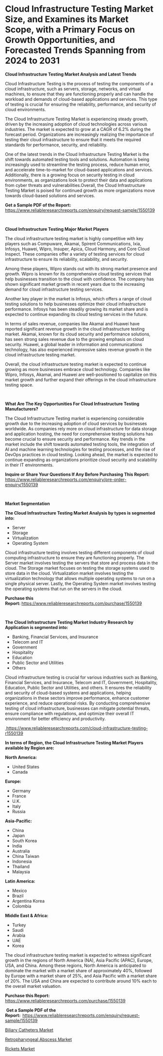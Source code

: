 <p><h1>Cloud Infrastructure Testing Market Size, and Examines its Market Scope, with a Primary Focus on Growth Opportunities, and Forecasted Trends Spanning from 2024 to 2031</h1></p><p><strong>Cloud Infrastructure Testing Market Analysis and Latest Trends</strong></p>
<p><p>Cloud Infrastructure Testing is the process of testing the components of a cloud infrastructure, such as servers, storage, networks, and virtual machines, to ensure that they are functioning properly and can handle the workload and demands of cloud-based applications and services. This type of testing is crucial for ensuring the reliability, performance, and security of cloud environments.</p><p>The Cloud Infrastructure Testing Market is experiencing steady growth, driven by the increasing adoption of cloud technologies across various industries. The market is expected to grow at a CAGR of 6.2% during the forecast period. Organizations are increasingly realizing the importance of testing their cloud infrastructure to ensure that it meets the required standards for performance, security, and reliability.</p><p>One of the latest trends in the Cloud Infrastructure Testing Market is the shift towards automated testing tools and solutions. Automation is being increasingly used to streamline the testing process, reduce human error, and accelerate time-to-market for cloud-based applications and services. Additionally, there is a growing focus on security testing in cloud environments, as organizations look to protect their data and applications from cyber threats and vulnerabilities.Overall, the Cloud Infrastructure Testing Market is poised for continued growth as more organizations move towards cloud-based solutions and services.</p></p>
<p><strong>Get a Sample PDF of the Report:&nbsp;</strong> <a href="https://www.reliableresearchreports.com/enquiry/request-sample/1550139">https://www.reliableresearchreports.com/enquiry/request-sample/1550139</a></p>
<p>&nbsp;</p>
<p><strong>Cloud Infrastructure Testing Major Market Players</strong></p>
<p><p>The cloud infrastructure testing market is highly competitive with key players such as Compuware, Akamai, Spirent Communications, Ixia, Infosys, Huawei, Wipro, Insuper, Apica, Cloud Harmony, and Core Cloud Inspect. These companies offer a variety of testing services for cloud infrastructure to ensure its reliability, scalability, and security.</p><p>Among these players, Wipro stands out with its strong market presence and growth. Wipro is known for its comprehensive cloud testing services that help businesses transition to the cloud with confidence. The company has shown significant market growth in recent years due to the increasing demand for cloud infrastructure testing services.</p><p>Another key player in the market is Infosys, which offers a range of cloud testing solutions to help businesses optimize their cloud infrastructure performance. Infosys has been steadily growing its market share and is expected to continue expanding its cloud testing services in the future.</p><p>In terms of sales revenue, companies like Akamai and Huawei have reported significant revenue growth in the cloud infrastructure testing market. Akamai, known for its cloud security and performance solutions, has seen strong sales revenue due to the growing emphasis on cloud security. Huawei, a global leader in information and communications technology, has also experienced impressive sales revenue growth in the cloud infrastructure testing market.</p><p>Overall, the cloud infrastructure testing market is expected to continue growing as more businesses embrace cloud technology. Companies like Wipro, Infosys, Akamai, and Huawei are well-positioned to capitalize on this market growth and further expand their offerings in the cloud infrastructure testing space.</p></p>
<p>&nbsp;</p>
<p><strong>What Are The Key Opportunities For Cloud Infrastructure Testing Manufacturers?</strong></p>
<p><p>The Cloud Infrastructure Testing market is experiencing considerable growth due to the increasing adoption of cloud services by businesses worldwide. As companies rely more on cloud infrastructure for data storage and application hosting, the need for comprehensive testing solutions has become crucial to ensure security and performance. Key trends in the market include the shift towards automated testing tools, the integration of AI and machine learning technologies for testing processes, and the rise of DevOps practices in cloud testing. Looking ahead, the market is expected to continue expanding as organizations prioritize cloud security and scalability in their IT environments.</p></p>
<p><strong>Inquire or Share Your Questions If Any Before Purchasing This Report:</strong> <a href="https://www.reliableresearchreports.com/enquiry/pre-order-enquiry/1550139">https://www.reliableresearchreports.com/enquiry/pre-order-enquiry/1550139</a></p>
<p>&nbsp;</p>
<p><strong>Market Segmentation</strong></p>
<p><strong>The Cloud Infrastructure Testing Market Analysis by types is segmented into:</strong></p>
<p><ul><li>Server</li><li>Storage</li><li>Virtualization</li><li>Operating System</li></ul></p>
<p><p>Cloud infrastructure testing involves testing different components of cloud computing infrastructure to ensure they are functioning properly. The Server market involves testing the servers that store and process data in the cloud. The Storage market focuses on testing the storage systems used to store data in the cloud. Virtualization market involves testing the virtualization technology that allows multiple operating systems to run on a single physical server. Lastly, the Operating System market involves testing the operating systems that run on the servers in the cloud.</p></p>
<p><strong>Purchase this Report:&nbsp;</strong><a href="https://www.reliableresearchreports.com/purchase/1550139">https://www.reliableresearchreports.com/purchase/1550139</a></p>
<p>&nbsp;</p>
<p><strong>The Cloud Infrastructure Testing Market Industry Research by Application is segmented into:</strong></p>
<p><ul><li>Banking, Financial Services, and Insurance</li><li>Telecom and IT</li><li>Government</li><li>Hospitality</li><li>Education</li><li>Public Sector and Utilities</li><li>Others</li></ul></p>
<p><p>Cloud infrastructure testing is crucial for various industries such as Banking, Financial Services, and Insurance, Telecom and IT, Government, Hospitality, Education, Public Sector and Utilities, and others. It ensures the reliability and security of cloud-based systems and applications, helping organizations in these sectors improve performance, enhance customer experience, and reduce operational risks. By conducting comprehensive testing of cloud infrastructure, businesses can mitigate potential threats, ensure compliance with regulations, and optimize their overall IT environment for better efficiency and productivity.</p></p>
<p><a href="https://www.reliableresearchreports.com/cloud-infrastructure-testing-r1550139">&nbsp;https://www.reliableresearchreports.com/cloud-infrastructure-testing-r1550139</a></p>
<p><strong>In terms of Region, the Cloud Infrastructure Testing Market Players available by Region are:</strong></p>
<p>
    <p> <strong> North America: </strong>
        <ul>
            <li>United States</li>
            <li>Canada</li>
        </ul>
        </p> 
    <p> <strong> Europe: </strong>
        <ul>
            <li>Germany</li>
            <li>France</li>
            <li>U.K.</li>
            <li>Italy</li>
            <li>Russia</li>
        </ul>
        </p> 
    <p> <strong> Asia-Pacific: </strong>
        <ul>
            <li>China</li>
            <li>Japan</li>
            <li>South Korea</li>
            <li>India</li>
            <li>Australia</li>
            <li>China Taiwan</li>
            <li>Indonesia</li>
            <li>Thailand</li>
            <li>Malaysia</li>
        </ul>
        </p> 
    <p> <strong> Latin America: </strong>
        <ul>
            <li>Mexico</li>
            <li>Brazil</li>
            <li>Argentina Korea</li>
            <li>Colombia</li>
        </ul>
        </p> 
    <p> <strong> Middle East & Africa: </strong>
        <ul>
            <li>Turkey</li>
            <li>Saudi</li>
            <li>Arabia</li>
            <li>UAE</li>
            <li>Korea</li>
        </ul>
    </p>
    </p>
<p><p>The cloud infrastructure testing market is expected to witness significant growth in the regions of North America (NA), Asia Pacific (APAC), Europe, USA, and China. Among these regions, North America is anticipated to dominate the market with a market share of approximately 40%, followed by Europe with a market share of 25%, and Asia Pacific with a market share of 20%. The USA and China are expected to contribute around 10% each to the overall market valuation.</p></p>
<p><strong>Purchase this Report: </strong><a href="https://www.reliableresearchreports.com/purchase/1550139">https://www.reliableresearchreports.com/purchase/1550139</a></p>
<p>&nbsp;<strong>Get a Sample PDF of the Report:&nbsp;&nbsp;</strong><a href="https://www.reliableresearchreports.com/enquiry/request-sample/1550139">https://www.reliableresearchreports.com/enquiry/request-sample/1550139</a></p>
<p><strong></strong></p>
<p><p><a href="https://view.publitas.com/reportprime-1/navigating-the-global-biliary-catheters-market-landscape-trends-forecasts-and-impact-analysis-2024-2031-covered-in-122-pages/">Biliary Catheters Market</a></p><p><a href="https://github.com/Airanohannonzb68e5pb53oc1/Market-Research-Report-List-3/blob/main/retropharyngeal-abscess-market.md">Retropharyngeal Abscess Market</a></p><p><a href="https://github.com/DarrenSipes1990/Market-Research-Report-List-1/blob/main/rickets-market.md">Rickets Market</a></p></p>